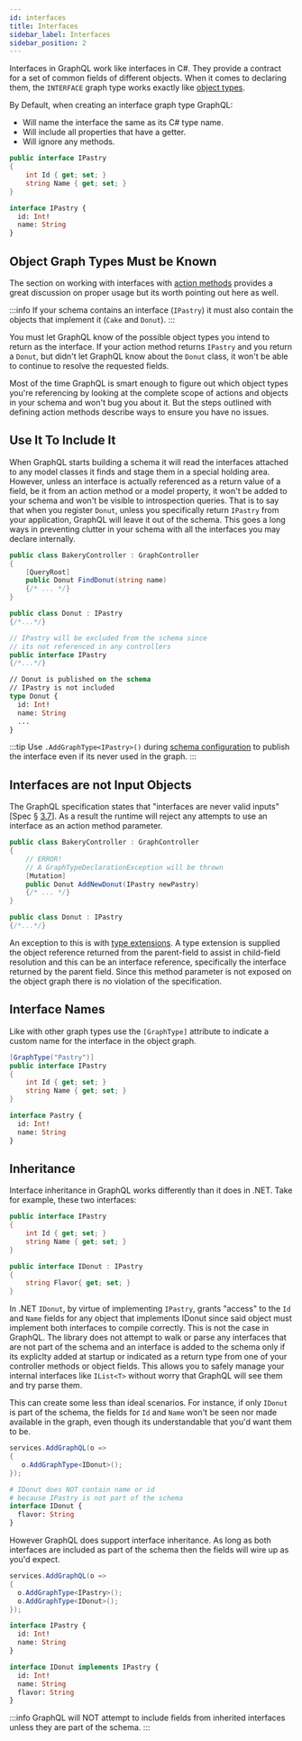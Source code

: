 ```yaml
---
id: interfaces
title: Interfaces
sidebar_label: Interfaces
sidebar_position: 2
---
```


Interfaces in GraphQL work like interfaces in C#. They provide a contract for a set of common fields of different objects. When it comes to declaring them, the `INTERFACE` graph type works exactly like [object types](./objects).

By Default, when creating an interface graph type GraphQL:

-   Will name the interface the same as its C# type name.
-   Will include all properties that have a getter.
-   Will ignore any methods.


```csharp title="IPastry.cs"
public interface IPastry
{
    int Id { get; set; }
    string Name { get; set; }
}
```
```graphql title="IPastry Type Definition"
interface IPastry {
  id: Int!
  name: String
}
```

## Object Graph Types Must be Known

The section on working with interfaces with [action methods](../controllers/actions#working-with-interfaces) provides a great discussion on proper usage but its worth pointing out here as well.

:::info
If your schema contains an interface (`IPastry`) it must also contain the objects that implement it (`Cake` and `Donut`).
:::

You must let GraphQL know of the possible object types you intend to return as the interface. If your action method returns `IPastry` and you return a `Donut`, but didn't let GraphQL know about the `Donut` class, it won't be able to continue to resolve the requested fields.

Most of the time GraphQL is smart enough to figure out which object types you're referencing by looking at the complete scope of actions and objects in your schema and won't bug you about it. But the steps outlined with defining action methods describe ways to ensure you have no issues.

## Use It To Include It

When GraphQL starts building a schema it will read the interfaces attached to any model classes it finds and stage them in a special holding area. However, unless an interface is actually referenced as a return value of a field, be it from an action method or a model property, it won't be added to your schema and won't be visible to introspection queries. That is to say that when you register `Donut`, unless you specifically return `IPastry` from your application, GraphQL will leave it out of the schema. This goes a long ways in preventing clutter in your schema with all the interfaces you may declare internally.

```csharp title="IPastry is never used"
public class BakeryController : GraphController
{
    [QueryRoot]
    public Donut FindDonut(string name)
    {/* ... */}
}

public class Donut : IPastry
{/*...*/}

// IPastry will be excluded from the schema since
// its not referenced in any controllers
public interface IPastry
{/*...*/}
```


```graphql title="Type Definitions"
// Donut is published on the schema
// IPastry is not included
type Donut {
  id: Int!
  name: String
  ...
}
```


:::tip 
 Use `.AddGraphType<IPastry>()` during [schema configuration](../reference/schema-configuration) to publish the interface even if its never used in the graph.
:::

## Interfaces are not Input Objects

The GraphQL specification states that "interfaces are never valid inputs" [Spec § [3.7](https://graphql.github.io/graphql-spec/October2021/#sec-Interfaces)]. As a result the runtime will reject any attempts to use an interface as an action method parameter.

```csharp title="Interfaces cannot be used as input arguments"
public class BakeryController : GraphController
{
    // ERROR!
    // A GraphTypeDeclarationException will be thrown
    [Mutation]
    public Donut AddNewDonut(IPastry newPastry)
    {/* ... */}
}

public class Donut : IPastry
{/*...*/}
```

An exception to this is with [type extensions](../controllers/type-extensions). A type extension is supplied the object reference returned from the parent-field to assist in child-field resolution and this can be an interface reference, specifically the interface returned by the parent field. Since this method parameter is not exposed on the object graph there is no violation of the specification.

## Interface Names

Like with other graph types use the `[GraphType]` attribute to indicate a custom name for the interface in the object graph.


```csharp title="Interface Custom Name"
[GraphType("Pastry")]
public interface IPastry
{
    int Id { get; set; }
    string Name { get; set; }
}
```

```graphql title="Graph Type Definition"
interface Pastry {
  id: Int!
  name: String
}
```

## Inheritance

Interface inheritance in GraphQL works differently than it does in .NET.  Take for example, these two interfaces:


```csharp title="C# Interface Inheritance"
public interface IPastry
{
    int Id { get; set; }
    string Name { get; set; }
}

public interface IDonut : IPastry
{
    string Flavor{ get; set; }
}
```

In .NET `IDonut`, by virtue of implementing `IPastry`, grants "access" to the `Id` and `Name` fields for any object that implements IDonut since said object must implement both interfaces to compile correctly. This is not the case in GraphQL. The library does not attempt to walk or parse any interfaces that are not part of the schema and an interface is added to the schema only if its expliclty added at startup or indicated as a return type from one of your controller methods or object fields. This allows you to safely manage your internal interfaces like `IList<T>` without worry that GraphQL will see them and try parse them. 

This can create some less than ideal scenarios. For instance, if only `IDonut` is part of the schema, the fields for `Id` and `Name` won't be seen nor made available in the graph, even though its understandable that you'd want them to be.


```csharp title="Startup Code"
services.AddGraphQL(o => 
{
   o.AddGraphType<IDonut>();
});
```

```graphql title="IDonut Type Definition"
# IDonut does NOT contain name or id
# because IPastry is not part of the schema
interface IDonut {
  flavor: String
}
```

However GraphQL does support interface inheritance. As long as both interfaces are included as part of the schema then the fields will wire up as you'd expect.


```csharp title="Startup Code"
services.AddGraphQL(o => 
{
  o.AddGraphType<IPastry>();
  o.AddGraphType<IDonut>();
});
```


```graphql title="Type Definitions"
interface IPastry {  
  id: Int!
  name: String
}

interface IDonut implements IPastry {  
  id: Int!
  name: String
  flavor: String
}
```

:::info
GraphQL will NOT attempt to include fields from inherited interfaces unless they are part of the schema.
:::